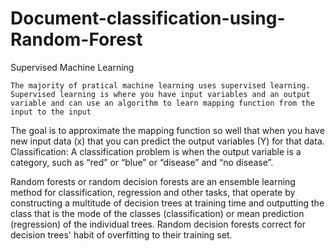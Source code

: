 # Document-classification-using-Random-Forest

Supervised Machine Learning
    
    The majority of pratical machine learning uses supervised learning. Supervised learning is where you have input variables and an output variable and can use an algorithm to learn mapping function from the input to the input     
The goal is to approximate the mapping function so well that when you have new input data (x) that you can predict the output variables (Y) for that data.
Classification: A classification problem is when the output variable is a category, such as “red” or “blue” or “disease” and “no disease”.

Random forests or random decision forests are an ensemble learning method for classification, regression and other tasks, that operate by constructing a multitude of decision trees at training time and outputting the class that is the mode of the classes (classification) or mean prediction (regression) of the individual trees. Random decision forests correct for decision trees' habit of overfitting to their training set.


